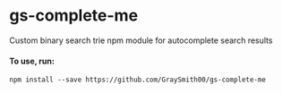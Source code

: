# gs-complete-me

Custom binary search trie npm module for autocomplete search results

#### To use, run:

```
npm install --save https://github.com/GraySmith00/gs-complete-me
```
